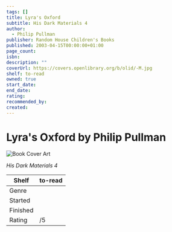 ```yaml
---
tags: []
title: Lyra's Oxford
subtitle: His Dark Materials 4
author:
  - Philip Pullman
publisher: Random House Children's Books
published: 2003-04-15T00:00:00+01:00
page_count: 
isbn: 
description: ""
coverUrl: https://covers.openlibrary.org/b/olid/-M.jpg
shelf: to-read
owned: true
start_date: 
end_date: 
rating: 
recommended_by: 
created: 
---
```


# Lyra's Oxford by Philip Pullman

![Book Cover Art](https://covers.openlibrary.org/b/olid/-M.jpg)

_His Dark Materials 4_

| Shelf | to-read |
| --- | --- |
| Genre |  |
| Started |  |
| Finished |  |
| Rating | /5 |

